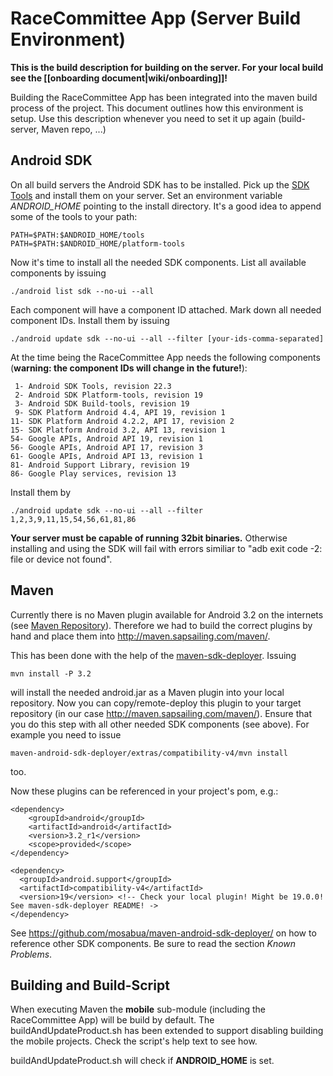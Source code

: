 # RaceCommittee App (Server Build Environment)

**This is the build description for building on the server. For your local build see the [[onboarding document|wiki/onboarding]]!**

Building the RaceCommittee App has been integrated into the maven build process of the project. This document outlines how this environment is setup. Use this description whenever you need to set it up again (build-server, Maven repo, ...)

## Android SDK

On all build servers the Android SDK has to be installed. Pick up the [SDK Tools](http://developer.android.com/sdk/index.html) and install them on your server. Set an environment variable _ANDROID_HOME_ pointing to the install directory. It's a good idea to append some of the tools to your path:

    PATH=$PATH:$ANDROID_HOME/tools
    PATH=$PATH:$ANDROID_HOME/platform-tools

Now it's time to install all the needed SDK components. List all available components by issuing

    ./android list sdk --no-ui --all

Each component will have a component ID attached. Mark down all needed component IDs. Install them by issuing

    ./android update sdk --no-ui --all --filter [your-ids-comma-separated]

At the time being the RaceCommittee App needs the following components (**warning: the component IDs will change in the future!**):

     1- Android SDK Tools, revision 22.3
     2- Android SDK Platform-tools, revision 19
     3- Android SDK Build-tools, revision 19
     9- SDK Platform Android 4.4, API 19, revision 1
    11- SDK Platform Android 4.2.2, API 17, revision 2
    15- SDK Platform Android 3.2, API 13, revision 1
    54- Google APIs, Android API 19, revision 1
    56- Google APIs, Android API 17, revision 3
    61- Google APIs, Android API 13, revision 1
    81- Android Support Library, revision 19
    86- Google Play services, revision 13

Install them by

    ./android update sdk --no-ui --all --filter 1,2,3,9,11,15,54,56,61,81,86

**Your server must be capable of running 32bit binaries.** Otherwise installing and using the SDK will fail with errors similiar to "adb exit code -2: file or device not found".

## Maven

Currently there is no Maven plugin available for Android 3.2 on the internets (see [Maven Repository](http://mvnrepository.com/artifact/com.google.android/android)). Therefore we had to build the correct plugins by hand and place them into http://maven.sapsailing.com/maven/.

This has been done with the help of the [maven-sdk-deployer](https://github.com/mosabua/maven-android-sdk-deployer). Issuing

    mvn install -P 3.2

will install the needed android.jar as a Maven plugin into your local repository. Now you can copy/remote-deploy this plugin to your target repository (in our case http://maven.sapsailing.com/maven/). Ensure that you do this step with all other needed SDK components (see above). For example you need to issue 

    maven-android-sdk-deployer/extras/compatibility-v4/mvn install

too.

Now these plugins can be referenced in your project's pom, e.g.:

    <dependency>
        <groupId>android</groupId>
        <artifactId>android</artifactId>
        <version>3.2_r1</version>
        <scope>provided</scope>
    </dependency>

    <dependency>
      <groupId>android.support</groupId>
      <artifactId>compatibility-v4</artifactId>
      <version>19</version> <!-- Check your local plugin! Might be 19.0.0! See maven-sdk-deployer README! ->
    </dependency>

See https://github.com/mosabua/maven-android-sdk-deployer/ on how to reference other SDK components. Be sure to read the section _Known Problems_.

## Building and Build-Script

When executing Maven the **mobile** sub-module (including the RaceCommittee App) will be build by default. The buildAndUpdateProduct.sh has been extended to support disabling building the mobile projects. Check the script's help text to see how.

buildAndUpdateProduct.sh will check if **ANDROID_HOME** is set.